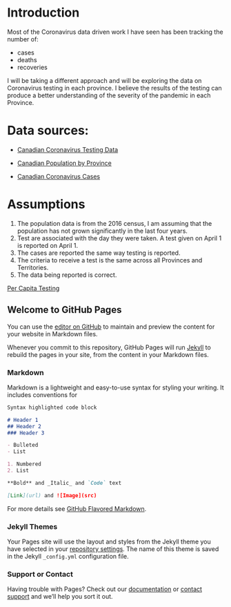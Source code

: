 # Introduction
Most of the Coronavirus data driven work I have seen has been tracking the number of:
- cases
- deaths
- recoveries

I will be taking a different approach and will be exploring the data on Coronavirus testing in each province. I believe the results of the testing can produce a better understanding of the severity of the pandemic in each Province.

# Data sources:
- [Canadian Coronavirus Testing Data](https://raw.githubusercontent.com/ishaberry/Covid19Canada/master/testing_cumulative.csv)

- [Canadian Population by Province](https://www12.statcan.gc.ca/census-recensement/2016/dp-pd/hlt-fst/pd-pl/Table.cfm?Lang=Eng&T=1201&S=22&O=A)

- [Canadian Coronavirus Cases](https://raw.githubusercontent.com/CSSEGISandData/COVID-19/master/csse_covid_19_data/csse_covid_19_time_series/time_series_covid19_confirmed_global.csv)

# Assumptions
1.	The population data is from the 2016 census, I am assuming that the population has not grown significantly in the last four years.
2.	Test are associated with the day they were taken.  A test given on April 1 is reported on April 1.
3.	The cases are reported the same way testing is reported.
4.	The criteria to receive a test is the same across all Provinces and Territories.
5.	The data being reported is correct.




<a href="page2.html">Per Capita Testing</a>







## Welcome to GitHub Pages
You can use the [editor on GitHub](https://github.com/acarmichael20/Hello-World/edit/master/README.md) to maintain and preview the content for your website in Markdown files.

Whenever you commit to this repository, GitHub Pages will run [Jekyll](https://jekyllrb.com/) to rebuild the pages in your site, from the content in your Markdown files.

### Markdown

Markdown is a lightweight and easy-to-use syntax for styling your writing. It includes conventions for

```markdown
Syntax highlighted code block

# Header 1
## Header 2
### Header 3

- Bulleted
- List

1. Numbered
2. List

**Bold** and _Italic_ and `Code` text

[Link](url) and ![Image](src)
```

For more details see [GitHub Flavored Markdown](https://guides.github.com/features/mastering-markdown/).

### Jekyll Themes

Your Pages site will use the layout and styles from the Jekyll theme you have selected in your [repository settings](https://github.com/acarmichael20/Hello-World/settings). The name of this theme is saved in the Jekyll `_config.yml` configuration file.

### Support or Contact

Having trouble with Pages? Check out our [documentation](https://help.github.com/categories/github-pages-basics/) or [contact support](https://github.com/contact) and we’ll help you sort it out.
